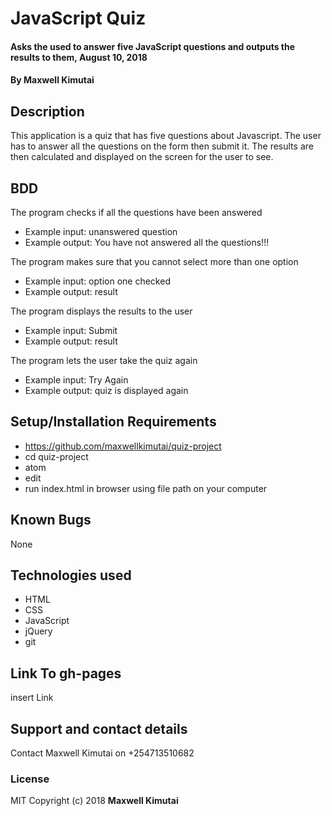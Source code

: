 # JavaScript Quiz
#### Asks the used to answer five JavaScript questions and outputs the results to them, August 10, 2018
#### By **Maxwell Kimutai**
## Description
This application is a quiz that has five questions about Javascript. The user has to answer all the questions on the form then submit it. The results are then calculated and displayed on the screen for the user to see.
## BDD
The program checks if all the questions have been answered
* Example input: unanswered question
* Example output: You have not answered all the questions!!!

The program makes sure that you cannot select more than one option
* Example input: option one checked
* Example output: result

The program displays the results to the user
* Example input: Submit
* Example output: result

The program lets the user take the quiz again
* Example input: Try Again
* Example output: quiz is displayed again

## Setup/Installation Requirements
* https://github.com/maxwellkimutai/quiz-project
* cd quiz-project
* atom
* edit
* run index.html in browser using file path on your computer
## Known Bugs
None
## Technologies used
* HTML
* CSS
* JavaScript
* jQuery
* git
## Link To gh-pages
insert Link
## Support and contact details
Contact Maxwell Kimutai on +254713510682
### License
MIT
Copyright (c) 2018 **Maxwell Kimutai**
